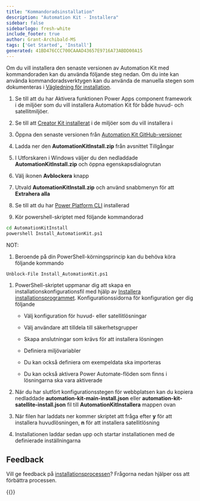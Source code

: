 ```yaml
---
title: "Kommandoradsinstallation"
description: "Automation Kit - Installera"
sidebar: false
sidebarlogo: fresh-white
include_footer: true
author: Grant-Archibald-MS
tags: ['Get Started', 'Install']
generated: 41BD476CCC700CAAAD43657E9716A73ABDD00A15
---
```


<div class="optional">

Om du vill installera den senaste versionen av Automation Kit med kommandoraden kan du använda följande steg nedan. Om du inte kan använda kommandoradsverktygen kan du använda de manuella stegen som dokumenteras i [Vägledning för installation](https://learn.microsoft.com/power-automate/guidance/automation-kit/setup/prerequisites).

1. Se till att du har <a ref='https://learn.microsoft.com/power-apps/developer/component-framework/component-framework-for-canvas-apps#enable-the-power-apps-component-framework-feature' target="_blank">Aktivera funktionen Power Apps component framework</a> i de miljöer som du vill installera Automation Kit för både huvud- och satellitmiljöer.

1. Se till att <a href="https://appsource.microsoft.com/product/dynamics-365/microsoftpowercatarch.creatorkit1?tab=Reviews" target="_blank">Creator Kit installerat</a> i de miljöer som du vill installera i

1. Öppna den senaste versionen från <a href="https://github.com/microsoft/powercat-automation-kit/releases" target="_blank">Automation Kit GitHub-versioner</a>

1. Ladda ner den **AutomationKitInstall.zip** från avsnittet Tillgångar

1. I Utforskaren i Windows väljer du den nedladdade **AutomationKitInstall.zip** och öppna egenskapsdialogrutan

1. Välj ikonen **Avblockera** knapp

1. Utvald **AutomationKitInstall.zip** och använd snabbmenyn för att **Extrahera alla**

1. Se till att du har <a href="https://learn.microsoft.com/power-platform/developer/cli/introduction" target="_blank">Power Platform CLI</a> installerad

1. Kör powershell-skriptet med följande kommandorad

```cmd
cd AutomationKitInstall
powershell Install_AutomationKit.ps1
```

NOT:
1. Beroende på din PowerShell-körningsprincip kan du behöva köra följande kommando

```cmd
Unblock-File Install_AutomationKit.ps1
```

1. PowerShell-skriptet uppmanar dig att skapa en installationskonfigurationsfil med hjälp av [Installera installationsprogrammet](/sv/get-started/setup). Konfigurationssidorna för konfiguration ger dig följande

    - Välj konfiguration för huvud- eller satellitlösningar
   
    - Välj användare att tilldela till säkerhetsgrupper
   
    - Skapa anslutningar som krävs för att installera lösningen
    
    - Definiera miljövariabler
    
    - Du kan också definiera om exempeldata ska importeras
    
    - Du kan också aktivera Power Automate-flöden som finns i lösningarna ska vara aktiverade

1. När du har slutfört konfigurationsstegen för webbplatsen kan du kopiera nedladdade **automation-kit-main-install.json** eller **automation-kit-satellite-install.json** fil till **AutomationKitInstallera** mappen ovan

1. När filen har laddats ner kommer skriptet att fråga efter **y** för att installera huvudlösningen, **n** för att installera satellitlösning

1. Installationen laddar sedan upp och startar installationen med de definierade inställningarna

## Feedback

Vill ge feedback på [installationsprocessen](/sv/get-started/setup)? Frågorna nedan hjälper oss att förbättra processen.

{{<questions name="/content/sv/get-started/setup-feedback.json" completed="Tack för att du ger feedback" showNavigationButtons="false" locale="sv">}}

</div>

